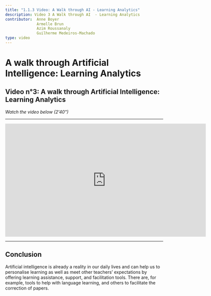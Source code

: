 ```yaml
---
title: "1.1.3 Video: A Walk through AI - Learning Analytics"
description: Video 3 A Walk through AI  - Learning Analytics
contributor:  Anne Boyer
              Armelle Brun
              Azim Roussanaly
              Guilherme Medeiros-Machado
type: video
---
```


# A walk through Artificial Intelligence: Learning Analytics
## Video n°3: A walk through Artificial Intelligence: Learning Analytics
*Watch the video below (2'40")*


----------
<center><iframe width="640" height="360" src="https://www.youtube.com/embed/Mg8lwfRMEbI?rel=0&showinfo=0&cc_load_policy=1&hl=en&modestbranding=1" frameborder="0" allowfullscreen></iframe></center>

-----------

## Conclusion
Artificial intelligence is already a reality in our daily lives and can help us to personalise learning as well as meet other teachers’ expectations by offering learning assistance, support, and facilitation tools. There are, for example, tools to help with language learning, and others to facilitate the correction of papers.
